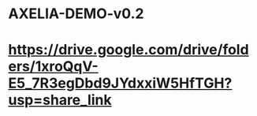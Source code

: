 # AXELIA-DEMO-v0.2
# https://drive.google.com/drive/folders/1xroQqV-E5_7R3egDbd9JYdxxiW5HfTGH?usp=share_link
